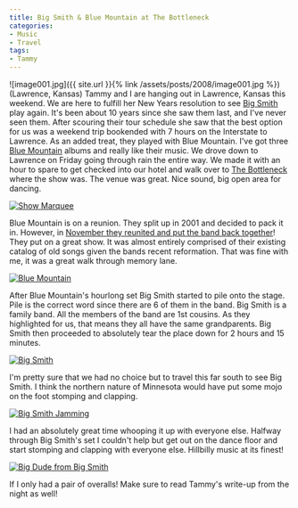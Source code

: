 ```yaml
---
title: Big Smith & Blue Mountain at The Bottleneck
categories:
- Music
- Travel
tags:
- Tammy
---
```


![image001.jpg]({{ site.url }}{% link /assets/posts/2008/image001.jpg %})(Lawrence, Kansas) Tammy and I are hanging out in Lawrence, Kansas this weekend. We are here to fulfill her New Years resolution to see [Big Smith](http://www.bigsmithband.com/) play again. It's been about 10 years since she saw them last, and I've never seen them. After scouring their tour schedule she saw that the best option for us was a weekend trip bookended with 7 hours on the Interstate to Lawrence. As an added treat, they played with Blue Mountain. I've got three [Blue Mountain](http://shell.deru.com/~sgn1/blue/Blue.htm) albums and really like their music.
We drove down to Lawrence on Friday going through rain the entire way. We made it with an hour to spare to get checked into our hotel and walk over to [The Bottleneck](http://www.thebottlenecklive.com/) where the show was. The venue was great. Nice sound, big open area for dancing.

[![Show Marquee](http://farm3.static.flickr.com/2338/2424543774_5650b0e2ed_m.jpg)](http://www.flickr.com/photos/46408384@N00/2424543774)

<!-- more -->

Blue Mountain is on a reunion. They split up in 2001 and decided to pack it in. However, in [November they reunited and put the band back together](http://media.www.reflector-online.com/media/storage/paper938/news/2007/11/13/Entertainment/Blue-Mountain.Reunited.At.Daves-3095571.shtml)! They put on a great show. It was almost entirely comprised of their existing catalog of old songs given the bands recent reformation. That was fine with me, it was a great walk through memory lane.

[![Blue Mountain](http://farm3.static.flickr.com/2313/2423840231_e1be9aa251_m.jpg)](http://www.flickr.com/photos/46408384@N00/2423840231)

After Blue Mountain's hourlong set Big Smith started to pile onto the stage. Pile is the correct word since there are 6 of them in the band. Big Smith is a family band. All the members of the band are 1st cousins. As they highlighted for us, that means they all have the same grandparents. Big Smith then proceeded to absolutely tear the place down for 2 hours and 15 minutes.

[![Big Smith](http://farm3.static.flickr.com/2125/2424771670_5aa8239124_m.jpg)](http://www.flickr.com/photos/46408384@N00/2424771670)

I'm pretty sure that we had no choice but to travel this far south to see Big Smith. I think the northern nature of Minnesota would have put some mojo on the foot stomping and clapping.

[![Big Smith Jamming](http://farm4.static.flickr.com/3037/2424933328_9c174eed59_m.jpg)](http://www.flickr.com/photos/46408384@N00/2424933328)

I had an absolutely great time whooping it up with everyone else. Halfway through Big Smith's set I couldn't help but get out on the dance floor and start stomping and clapping with everyone else. Hillbilly music at its finest!

[![Big Dude from Big Smith](http://farm4.static.flickr.com/3149/2424934162_f86daaa03b_m.jpg)](http://www.flickr.com/photos/46408384@N00/2424934162)

If I only had a pair of overalls! Make sure to read Tammy's write-up from the night as well!
